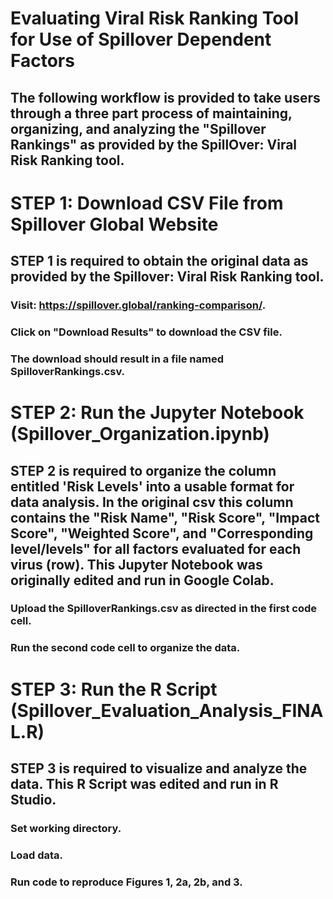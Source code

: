 # Evaluating Viral Risk Ranking Tool for Use of Spillover Dependent Factors
## The following workflow is provided to take users through a three part process of maintaining, organizing, and analyzing the "Spillover Rankings" as provided by the SpillOver: Viral Risk Ranking tool. 

# STEP 1: Download CSV File from Spillover Global Website
## STEP 1 is required to obtain the original data as provided by the Spillover: Viral Risk Ranking tool. 
### Visit: https://spillover.global/ranking-comparison/.
### Click on "Download Results" to download the CSV file.
### The download should result in a file named SpilloverRankings.csv.

# STEP 2: Run the Jupyter Notebook (Spillover_Organization.ipynb)
## STEP 2 is required to organize the column entitled 'Risk Levels' into a usable format for data analysis. In the original csv this column contains the "Risk Name", "Risk Score", "Impact Score", "Weighted Score", and "Corresponding level/levels" for all factors evaluated for each virus (row). This Jupyter Notebook was originally edited and run in Google Colab.
### Upload the SpilloverRankings.csv as directed in the first code cell.
### Run the second code cell to organize the data.

# STEP 3: Run the R Script (Spillover_Evaluation_Analysis_FINAL.R)
## STEP 3 is required to visualize and analyze the data. This R Script was edited and run in R Studio.
### Set working directory.
### Load data.
### Run code to reproduce Figures 1, 2a, 2b, and 3.






